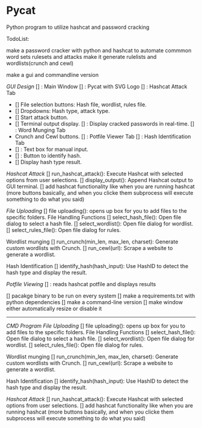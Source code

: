 # Pycat
Python program to utilize hashcat and password cracking


TodoList: 

make a password cracker with python and hashcat to automate commmon word sets rulesets and attacks make it generate rulelists and wordlists(crunch and cewl)

make a gui and commandline version 

*GUI Design* 
[] : Main Window
[] : Pycat with SVG Logo 
[] : Hashcat Attack Tab
- [] File selection buttons: Hash file, wordlist, rules file.
- [] Dropdowns: Hash type, attack type.
- [] Start attack button.
- [] Terminal output display.
[] : Display cracked passwords in real-time.
[] : Word Munging Tab 
- Crunch and Cewl buttons.
[] : Potfile Viewer Tab
[] : Hash Identification Tab
- [] : Text box for manual input.
- [] : Button to identify hash.
- [] Display hash type result.






*Hashcat Attack* 
[] run_hashcat_attack(): Execute Hashcat with selected options from user selections.
[] display_output(): Append Hashcat output to GUI terminal.
[] add hashcat functionality like when you are running hashcat
(more buttons basically, and when you clicke them subprocess will execute something to do what you said)

*File Uploading*
[] file uploading(): opens up box for you to add files to the specific folders. 
File Handling Functions
[] select_hash_file(): Open file dialog to select a hash file.
[] select_wordlist(): Open file dialog for wordlist.
[] select_rules_file(): Open file dialog for rules.

Wordlist munging
[] run_crunch(min_len, max_len, charset): Generate custom wordlists with Crunch.
[] run_cewl(url): Scrape a website to generate a wordlist.

Hash Identification
[] identify_hash(hash_input): Use HashID to detect the hash type and display the result.

*Potfile Viewing* 
[] : reads hashcat potfile and displays results

[] pacakge binary to be run on every system
[] make a requirements.txt with python dependencies 
[] make a command-line version
[] make window either automatically resize or disable it 


------------------------------------------------------------

*CMD Program* 
*File Uploading*
[] file uploading(): opens up box for you to add files to the specific folders. 
File Handling Functions
[] select_hash_file(): Open file dialog to select a hash file.
[] select_wordlist(): Open file dialog for wordlist.
[] select_rules_file(): Open file dialog for rules.

Wordlist munging
[] run_crunch(min_len, max_len, charset): Generate custom wordlists with Crunch.
[] run_cewl(url): Scrape a website to generate a wordlist.

Hash Identification
[] identify_hash(hash_input): Use HashID to detect the hash type and display the result.

*Hashcat Attack* 
[] run_hashcat_attack(): Execute Hashcat with selected options from user selections.
[] add hashcat functionality like when you are running hashcat
(more buttons basically, and when you clicke them subprocess will execute something to do what you said)